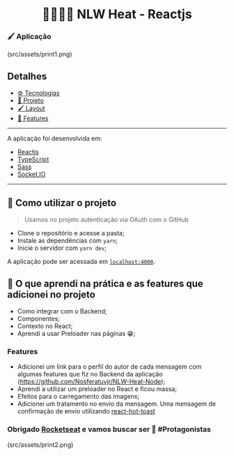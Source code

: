 <h1 align="center">👨🏾‍🚀🚀 NLW Heat - Reactjs</h1>

### 🖌️ Aplicação

(src/assets/print1.png)

<h2>Detalhes</h2>

- [⚙️ Tecnologias](#️-tecnologias)
- [📖 Projeto](#-projeto)
- [🖌️ Layout](#️-layout)
- [🚀 Features](#-features-de-minha-autoria)

---

A aplicação foi desenvolvida em:

- [Reactjs](https://pt-br.reactjs.org/)
- [TypeScript](https://www.typescriptlang.org/)
- [Sass](https://sass-lang.com/)
- [Socket.IO](https://socket.io/)

---

## 🚀 Como utilizar o projeto

> Usamos no projeto autenticação via OAuth com o GitHub

- Clone o repositório e acesse a pasta;
- Instale as dependências com `yarn`;
- Inicie o servidor com `yarn dev`;

A aplicação pode ser acessada em [`localhost:4000`](http://localhost:4000).

## 📄 O que aprendi na prática e as features que adicionei no projeto

- Como integrar com o Backend;
- Componentes;
- Contexto no React;
- Aprendi a usar Preloader nas páginas 😁;
### Features
- Adicionei um link para o perfil do autor de cada mensagem com algumas features que fiz no Backend da aplicação (https://github.com/Nosferatuvjr/NLW-Heat-Node);
- Aprendi a utilizar um preloader no React e ficou massa;
- Efeitos para o carregamento das imagens;
- Adicionei um tratamento no envio da mensagem. Uma mensagem de confirmação de envio utilizando [react-hot-toast](https://react-hot-toast.com/)

### Obrigado [Rocketseat](https://www.rocketseat.com.br/) e vamos buscar ser 🚀 #Protagonistas

(src/assets/print2.png)

